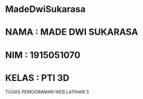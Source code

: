 # MadeDwiSukarasa
# NAMA  : MADE DWI SUKARASA
# NIM   : 1915051070
# KELAS : PTI 3D

TUGAS PEMOGRAMAN WEB LATIHAN 3
